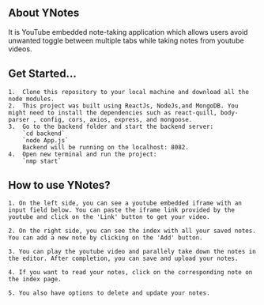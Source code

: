## About YNotes
It is YouTube embedded note-taking application which allows users avoid unwanted toggle between multiple tabs while taking notes from youtube videos.

## Get Started...
    1.  Clone this repository to your local machine and download all the node modules.
    2.  This project was built using ReactJs, NodeJs,and MongoDB. You might need to install the dependencies such as react-quill, body-parser , config, cors, axios, express, and mongoose.
    3.  Go to the backend folder and start the backend server:
        `cd backend`
        `node App.js`
        Backend will be running on the localhost: 8082.
    4.  Open new terminal and run the project:
        `nmp start`
    
## How to use YNotes?
    1. On the left side, you can see a youtube embedded iframe with an input field below. You can paste the iframe link provided by the youtube and click on the 'Link' button to get your video.

    2. On the right side, you can see the index with all your saved notes. You can add a new note by clicking on the 'Add' button.

    3. You can play the youtube video and parallely take down the notes in the editor. After completion, you can save and upload your notes.

    4. If you want to read your notes, click on the corresponding note on the index page.
    
    5. You also have options to delete and update your notes.


    